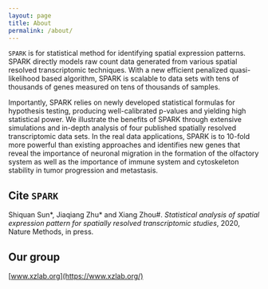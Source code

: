 ```yaml
---
layout: page
title: About
permalink: /about/
---
```

`SPARK` is for statistical method for identifying spatial expression patterns. SPARK directly models raw count data generated from various spatial resolved transcriptomic techniques. With a new efficient penalized quasi-likelihood based algorithm, SPARK is scalable to data sets with tens of thousands of genes measured on tens of thousands of samples. 

Importantly, SPARK relies on newly developed statistical formulas for hypothesis testing, producing well-calibrated p-values and yielding high statistical power. We illustrate the benefits of SPARK through extensive simulations and in-depth analysis of four published spatially resolved transcriptomic data sets. In the real data applications, SPARK is to 10-fold more powerful than existing approaches and identifies new genes that reveal the importance of neuronal migration in the formation of the olfactory system as well as the importance of immune system and cytoskeleton stability in tumor progression and metastasis.

Cite `SPARK`
-------------------
Shiquan Sun*, Jiaqiang Zhu* and Xiang Zhou#. *Statistical analysis of spatial expression pattern for spatially resolved transcriptomic studies*, 2020, Nature Methods, in press. 

Our group
-------------------
[www.xzlab.org](https://www.xzlab.org/)
